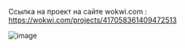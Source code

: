 Ссылка на проект на сайте wokwi.com : https://wokwi.com/projects/417058361409472513

![image](https://github.com/user-attachments/assets/6c7cde7f-28d5-4ddf-b9f3-baaba0c451fc)
